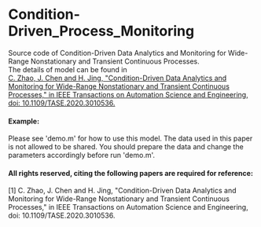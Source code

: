 # Condition-Driven_Process_Monitoring
Source code of Condition-Driven Data Analytics and Monitoring for Wide-Range Nonstationary and Transient Continuous Processes.   
The details of model can be found in    
 [C. Zhao, J. Chen and H. Jing, "Condition-Driven Data Analytics and Monitoring for Wide-Range Nonstationary and Transient Continuous Processes," in IEEE Transactions on Automation Science and Engineering, doi: 10.1109/TASE.2020.3010536.](https://ieeexplore.ieee.org/abstract/document/9158352)

#### Example:  
Please see 'demo.m' for how to use this model.
The data used in this paper is not allowed to be shared. You should prepare the data and change the parameters accordingly before run 'demo.m'.

#### All rights reserved, citing the following papers are required for reference:   
[1] C. Zhao, J. Chen and H. Jing, "Condition-Driven Data Analytics and Monitoring for Wide-Range Nonstationary and Transient Continuous Processes," in IEEE Transactions on Automation Science and Engineering, doi: 10.1109/TASE.2020.3010536.  
